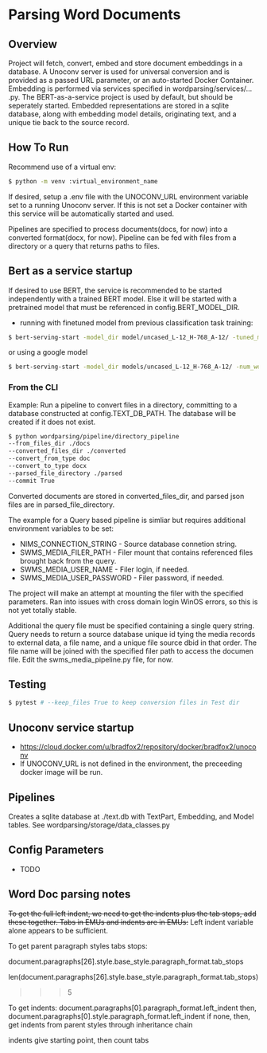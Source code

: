 # Parsing Word Documents

## Overview
Project will fetch, convert, embed and store document embeddings in a database.  A Unoconv server is used for universal conversion and is provided as a passed URL parameter, or an auto-started Docker Container.  Embedding is performed via services specified in wordparsing/services/... .py.  The BERT-as-a-service project is used by default, but should be seperately started.  Embedded representations are stored in a sqlite database, along with embedding model details, originating text, and a unique tie back to the source record.

## How To Run

Recommend use of a virtual env:  
```bash 
$ python -m venv :virtual_environment_name
```
If desired, setup a .env file with the UNOCONV_URL environment variable set to a running Unoconv server. If this is not set a Docker container with this service will be automatically started and used.

Pipelines are specified to process documents(docs, for now) into a converted format(docx, for now).  Pipeline can be fed with files from a directory or a query that returns paths to files.

## Bert as a service startup

If desired to use BERT, the service is recommended to be started independently with a trained BERT model. Else it will be started with a pretrained model that must be referenced in config.BERT_MODEL_DIR.
 
- running with finetuned model from previous classification task training:
```bash
$ bert-serving-start -model_dir model/uncased_L-12_H-768_A-12/ -tuned_model_dir=model/classification_fine_tuning_test_1/ -ckpt_name="model.ckpt-343" -num_worker=1 -port 8190 -port_out 8191 -max_seq_len 100
```
or using a google model 

```bash
$ bert-serving-start -model_dir models/uncased_L-12_H-768_A-12/ -num_worker=1 -port 8190 -port_out 8191 -max_seq_len 100
```

### From the CLI

Example: Run a pipeline to convert files in a directory, committing to a database constructed at config.TEXT_DB_PATH. The database will be created if it does not exist.

```bash
$ python wordparsing/pipeline/directory_pipeline 
--from_files_dir ./docs 
--converted_files_dir ./converted 
--convert_from_type doc
--convert_to_type docx 
--parsed_file_directory ./parsed
--commit True
```

Converted documents are stored in converted_files_dir, and parsed json files are in parsed_file_directory.

The example for a Query based pipeline is simliar but requires additional environment variables to be set:
- NIMS_CONNECTION_STRING - Source database connetion string.
- SWMS_MEDIA_FILER_PATH - Filer mount that contains referenced files brought back from the query. 
- SWMS_MEDIA_USER_NAME - Filer login, if needed.
- SWMS_MEDIA_USER_PASSWORD - Filer password, if needed.

The project will make an attempt at mounting the filer with the specified parameters. Ran into issues with cross domain login WinOS errors, so this is not yet totally stable.

Additional the query file must be specified containing a single query string. Query needs to return a source database unique id tying the media records to external data, a file name, and a unique file source dbid in that order.  The file name will be joined with the specified filer path to access the documen file. Edit the swms_media_pipeline.py file, for now. 

## Testing
```bash
$ pytest # --keep_files True to keep conversion files in Test dir
```

## Unoconv service startup
- https://cloud.docker.com/u/bradfox2/repository/docker/bradfox2/unoconv
- If UNOCONV_URL is not defined in the environment, the preceeding docker image will be run.

## Pipelines

Creates a sqlite database at ./text.db with TextPart, Embedding, and Model tables.  See wordparsing/storage/data_classes.py

## Config Parameters
- TODO

## Word Doc parsing notes

~~To get the full left indent, we need to get the indents plus the tab stops, add these together.  Tabs in EMUs and indents are in EMUs:~~  Left indent variable alone appears to be sufficient.

To get parent paragraph styles tabs stops:

document.paragraphs[26].style.base_style.paragraph_format.tab_stops

len(document.paragraphs[26].style.base_style.paragraph_format.tab_stops) 
>>> 5

To get indents:
document.paragraphs[0].paragraph_format.left_indent
then,
document.paragraphs[0].style.paragraph_format.left_indent
if none, then, get indents from parent styles through inheritance chain

indents give starting point, then count tabs 

